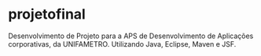 # projetofinal
Desenvolvimento de Projeto para a APS de Desenvolvimento de Aplicações corporativas, da UNIFAMETRO. Utilizando Java, Eclipse, Maven e JSF.
